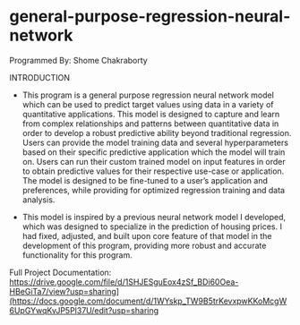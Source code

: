 # general-purpose-regression-neural-network

Programmed By: Shome Chakraborty

INTRODUCTION

- This program is a general purpose regression neural network model which can be used to predict target values using data in a variety of quantitative applications. This model is designed to capture and learn from complex relationships and patterns between quantitative data in order to develop a robust predictive ability beyond traditional regression. Users can provide the model training data and several hyperparameters based on their specific predictive application which the model will train on. Users can run their custom trained model on input features in order to obtain predictive values for their respective use-case or application. The model is designed to be fine-tuned to a user’s application and preferences, while providing for optimized regression training and data analysis.

- This model is inspired by a previous neural network model I developed, which was designed to specialize in the prediction of housing prices. I had fixed, adjusted, and built upon core feature of that model in the development of this program, providing more robust and accurate functionality for this program.

Full Project Documentation: https://drive.google.com/file/d/1SHJESguEox4zSf_BDi60Oea-HBeGiTa7/view?usp=sharing](https://docs.google.com/document/d/1WYskp_TW9B5trKevxpwKKoMcgW6UpGYwqKvJP5Pl37U/edit?usp=sharing
